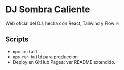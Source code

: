 # DJ Sombra Caliente

Web oficial del DJ, hecha con React, Tailwind y Flow 🔥

## Scripts
- `npm install`
- `npm run build` para producción
- Deploy en GitHub Pages: ver README extendido.
